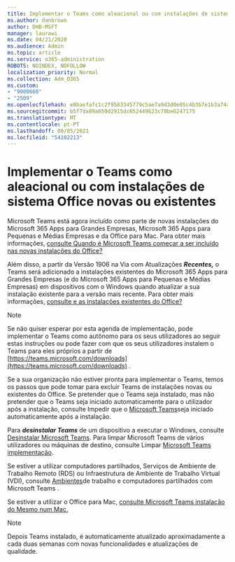 ```yaml
---
title: Implementar o Teams como aleacional ou com instalações de sistema Office novas ou existentes
ms.author: danbrown
author: DHB-MSFT
manager: laurawi
ms.date: 04/21/2020
ms.audience: Admin
ms.topic: article
ms.service: o365-administration
ROBOTS: NOINDEX, NOFOLLOW
localization_priority: Normal
ms.collection: Adm_O365
ms.custom:
- "9000660"
- "2509"
ms.openlocfilehash: e8baefafc1c2f9583345779c5ae7a9d3d0e05c4b3b7e1b3a74a9a22f7ceed02a
ms.sourcegitcommit: b5f7da89a650d2915dc652449623c78be6247175
ms.translationtype: MT
ms.contentlocale: pt-PT
ms.lasthandoff: 08/05/2021
ms.locfileid: "54102213"
---
```

# <a name="deploying-teams-as-standalone-or-with-new-or-existing-office-installations"></a>Implementar o Teams como aleacional ou com instalações de sistema Office novas ou existentes

Microsoft Teams está agora incluído como  parte de novas instalações do Microsoft 365 Apps para Grandes Empresas, Microsoft 365 Apps para Pequenas e Médias Empresas e da Office para Mac. Para obter mais informações, [consulte Quando é Microsoft Teams começar a ser incluído nas novas instalações do Office?](https://docs.microsoft.com/deployoffice/teams-install#when-will-microsoft-teams-start-being-included-with-new-installations-of-microsoft-365-apps)

Além disso, a partir da Versão 1906 na Via com Atualizações ***Recentes,*** o Teams será adicionado a instalações existentes do Microsoft 365 Apps para Grandes Empresas (e do Microsoft 365 Apps para Pequenas e Médias Empresas) em dispositivos com o Windows quando atualizar a sua instalação existente para a versão mais recente. Para obter mais informações, [consulte e as instalações existentes do Office?](https://docs.microsoft.com/deployoffice/teams-install#what-about-existing-installations-of-microsoft-365-apps)

> [!NOTE]
> Se não quiser esperar por esta agenda de implementação, pode implementar o Teams como [](https://docs.microsoft.com/MicrosoftTeams/msi-deployment) autônomo para os seus utilizadores ao seguir estas instruções ou pode fazer com que os seus utilizadores instalem o Teams para eles próprios a partir de [https://teams.microsoft.com/downloads](https://teams.microsoft.com/downloads) .

Se a sua organização não estiver pronta para implementar o Teams, temos os passos que [](https://docs.microsoft.com/deployoffice/teams-install#how-to-exclude-microsoft-teams-from-new-installations-of-microsoft-365-apps) pode [](https://docs.microsoft.com/deployoffice/teams-install#use-group-policy-to-control-the-installation-of-microsoft-teams) tomar para excluir Teams de instalações novas ou existentes do Office.  Se pretender que o Teams seja instalado, mas não pretender que o Teams seja iniciado automaticamente para o utilizador após a instalação, consulte Impedir que o [Microsoft Teams](https://docs.microsoft.com/deployoffice/teams-install#use-group-policy-to-prevent-microsoft-teams-from-starting-automatically-after-installation)seja iniciado automaticamente após a instalação.

Para ***desinstalar Teams*** de um dispositivo a executar o Windows, consulte [Desinstalar Microsoft Teams](https://support.office.com/article/3b159754-3c26-4952-abe7-57d27f5f4c81). Para limpar Microsoft Teams de vários utilizadores ou máquinas de destino, consulte Limpar [Microsoft Teams implementação](https://docs.microsoft.com/microsoftteams/scripts/powershell-script-teams-deployment-clean-up).

Se estiver a utilizar computadores partilhados, Serviços de Ambiente de Trabalho Remoto (RDS) ou Infraestrutura de Ambiente de Trabalho Virtual (VDI), consulte [Ambientes](https://docs.microsoft.com/deployoffice/teams-install#shared-computer-and-vdi-environments-with-microsoft-teams)de trabalho e computadores partilhados com Microsoft Teams .

Se estiver a utilizar o Office para Mac, [consulte Microsoft Teams instalação do Mesmo num Mac.](https://docs.microsoft.com/deployoffice/teams-install#microsoft-teams-installations-on-a-mac)

> [!NOTE]
> Depois Teams instalado, é automaticamente atualizado aproximadamente a cada duas semanas com novas funcionalidades e atualizações de qualidade. [](https://docs.microsoft.com/deployoffice/teams-install#feature-and-quality-updates-for-microsoft-teams) 